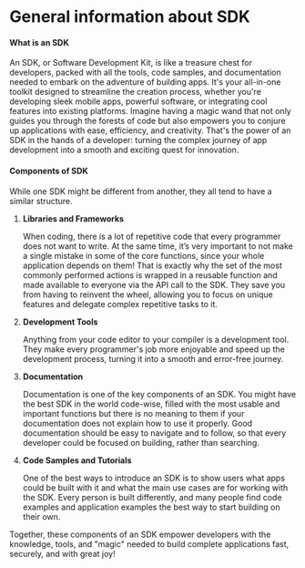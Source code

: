 # General information about SDK

#### What is an SDK

An SDK, or Software Development Kit, is like a treasure chest for developers, packed with all the tools, code samples, and documentation needed to embark on the adventure of building apps. It's your all-in-one toolkit designed to streamline the creation process, whether you're developing sleek mobile apps, powerful software, or integrating cool features into existing platforms. Imagine having a magic wand that not only guides you through the forests of code but also empowers you to conjure up applications with ease, efficiency, and creativity. That's the power of an SDK in the hands of a developer: turning the complex journey of app development into a smooth and exciting quest for innovation.

#### Components of SDK

While one SDK might be different from another, they all tend to have a similar structure.

1.  **Libraries and Frameworks**

    When coding, there is a lot of repetitive code that every programmer does not want to write. At the same time, it’s very important to not make a single mistake in some of the core functions, since your whole application depends on them! That is exactly why the set of the most commonly performed actions is wrapped in a reusable function and made available to everyone via the API call to the SDK. They save you from having to reinvent the wheel, allowing you to focus on unique features and delegate complex repetitive tasks to it.
2.  **Development Tools**

    Anything from your code editor to your compiler is a development tool. They make every programmer's job more enjoyable and speed up the development process, turning it into a smooth and error-free journey.
3.  **Documentation**

    Documentation is one of the key components of an SDK. You might have the best SDK in the world code-wise, filled with the most usable and important functions but there is no meaning to them if your documentation does not explain how to use it properly. Good documentation should be easy to navigate and to follow, so that every developer could be focused on building, rather than searching.
4.  **Code Samples and Tutorials**

    One of the best ways to introduce an SDK is to show users what apps could be built with it and what the main use cases are for working with the SDK. Every person is built differently, and many people find code examples and application examples the best way to start building on their own.

Together, these components of an SDK empower developers with the knowledge, tools, and "magic" needed to build complete applications fast, securely, and with great joy!

